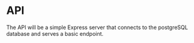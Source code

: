 # API
The API will be a simple Express server that connects to the postgreSQL database and serves a basic endpoint.
